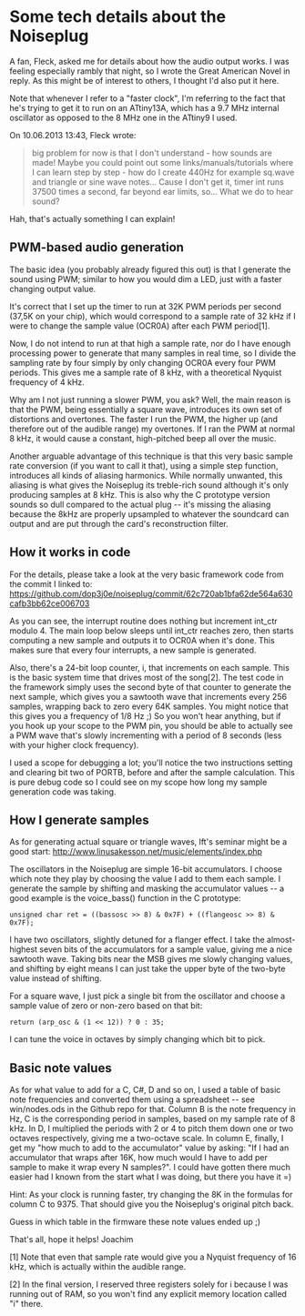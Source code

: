 Some tech details about the Noiseplug
=====================================

A fan, Fleck, asked me for details about how the audio output works. I was feeling especially rambly that night, so I wrote the Great American Novel in reply. As this might be of interest to others, I thought I'd also put it here.

Note that whenever I refer to a "faster clock", I'm referring to the fact that he's trying to get it to run on an ATtiny13A, which has a 9.7 MHz internal oscillator as opposed to the 8 MHz one in the ATtiny9 I used.

On 10.06.2013 13:43, Fleck wrote:

> big problem for now is that I don't understand - how sounds are made!
> Maybe you could point out some links/manuals/tutorials where I can
> learn step by step - how do I create 440Hz for example sq.wave and
> triangle or sine wave notes... Cause I don't get it, timer int runs
> 37500 times a second, far beyond ear limits, so... What we do to hear
> sound?

Hah, that's actually something I can explain!

PWM-based audio generation
--------------------------

The basic idea (you probably already figured this out) is that I generate the sound using PWM; similar to how you would dim a LED, just with a faster changing output value.

It's correct that I set up the timer to run at 32K PWM periods per second (37,5K on your chip), which would correspond to a sample rate of 32 kHz if I were to change the sample value (OCR0A) after each PWM period[1].

Now, I do not intend to run at that high a sample rate, nor do I have enough processing power to generate that many samples in real time, so I divide the sampling rate by four simply by only changing OCR0A every four PWM periods. This gives me a sample rate of 8 kHz, with a theoretical Nyquist frequency of 4 kHz.

Why am I not just running a slower PWM, you ask? Well, the main reason is that the PWM, being essentially a square wave, introduces its own set of distortions and overtones. The faster I run the PWM, the higher up (and therefore out of the audible range) my overtones. If I ran the PWM at normal 8 kHz, it would cause a constant, high-pitched beep all over the music.
 
Another arguable advantage of this technique is that this very basic sample rate conversion (if you want to call it that), using a simple step function, introduces all kinds of aliasing harmonics. While normally unwanted, this aliasing is what gives the Noiseplug its treble-rich sound although it's only producing samples at 8 kHz. This is also why the C prototype version sounds so dull compared to the actual plug -- it's missing the aliasing because the 8kHz are properly upsampled to whatever the soundcard can output and are put through the card's reconstruction filter.

How it works in code
--------------------

For the details, please take a look at the very basic framework code
from the commit I linked to: https://github.com/dop3j0e/noiseplug/commit/62c720ab1bfa62de564a630cafb3bb62ce006703

As you can see, the interrupt routine does nothing but increment int_ctr modulo 4. The main loop below sleeps until int_ctr reaches zero, then starts computing a new sample and outputs it to OCR0A when it's done. This makes sure that every four interrupts, a new sample is generated.

Also, there's a 24-bit loop counter, i, that increments on each sample. This is the basic system time that drives most of the song[2]. The test code in the framework simply uses the second byte of that counter to generate the next sample, which gives you a sawtooth wave that increments every 256 samples, wrapping back to zero every 64K samples. You might notice that this gives you a frequency of 1/8 Hz ;) So you won't hear anything, but if you hook up your scope to the PWM pin, you should be able to actually see a PWM wave that's slowly incrementing with a period of 8 seconds (less with your higher clock frequency).

I used a scope for debugging a lot; you'll notice the two instructions setting and clearing bit two of PORTB, before and after the sample calculation. This is pure debug code so I could see on my scope how long my sample generation code was taking.

How I generate samples
----------------------

As for generating actual square or triangle waves, lft's seminar might be a good start: http://www.linusakesson.net/music/elements/index.php

The oscillators in the Noiseplug are simple 16-bit accumulators. I choose which note they play by choosing the value I add to them each sample. I generate the sample by shifting and masking the accumulator values -- a good example is the voice_bass() function in the C prototype:

	unsigned char ret = ((bassosc >> 8) & 0x7F) + ((flangeosc >> 8) & 0x7F);

I have two oscillators, slightly detuned for a flanger effect. I take the almost-highest seven bits of the accumulators for a sample value, giving me a nice sawtooth wave. Taking bits near the MSB gives me slowly changing values, and shifting by eight means I can just take the upper byte of the two-byte value instead of shifting.

For a square wave, I just pick a single bit from the oscillator and choose a sample value of zero or non-zero based on that bit:

	return (arp_osc & (1 << 12)) ? 0 : 35;

I can tune the voice in octaves by simply changing which bit to pick.

Basic note values
-----------------

As for what value to add for a C, C#, D and so on, I used a table of basic note frequencies and converted them using a spreadsheet -- see win/nodes.ods in the Github repo for that. Column B is the note frequency in Hz, C is the corresponding period in samples, based on my sample rate of 8 kHz. In D, I multiplied the periods with 2 or 4 to pitch them down one or two octaves respectively, giving me a two-octave scale. In column E, finally, I get my "how much to add to the accumulator" value by asking: "If I had an accumulator that wraps after 16K, how much would I have to add per sample to make it wrap every N samples?". I could have gotten there much easier had I known from the start what I was doing, but there you have it =)

Hint: As your clock is running faster, try changing the 8K in the formulas for column C to 9375. That should give you the Noiseplug's original pitch back.

Guess in which table in the firmware these note values ended up ;)

That's all, hope it helps!
  Joachim

[1] Note that even that sample rate would give you a Nyquist
frequency of 16 kHz, which is actually within the audible range.

[2] In the final version, I reserved three registers solely for i because I was running out of RAM, so you won't find any explicit memory location called "i" there.
